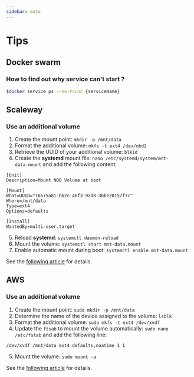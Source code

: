 ```yaml
---
sidebar: auto
---
```


# Tips

## Docker swarm

### How to find out why service can't start ?

```bash
$docker service ps --no-trunc {serviceName}
```

## Scaleway

### Use an additional volume

1. Create the mount point: `mkdir -p /mnt/data`
2. Format the additional volume: `mkfs -t ext4 /dev/nbd2`
3. Retrieve the UUID of your additional volume: `blkid`
4. Create the **systemd** mount file: `nano /etc/systemd/system/mnt-data.mount` and add the following content:
```
[Unit]
Description=Mount NDB Volume at boot

[Mount]
What=UUID="16575a81-bb2c-46f3-9ad8-3bbe20157f7c"
Where=/mnt/data
Type=ext4
Options=defaults

[Install]
WantedBy=multi-user.target
```
5. Reload **systemd**: `systemctl daemon-reload`
6. Mount the volume: `systemctl start mnt-data.mount`
7. Enable automatic mount during boot: `systemctl enable mnt-data.mount` 

See the [following article](https://www.scaleway.com/docs/attach-and-detach-a-volume-to-an-existing-server/) for details.

## AWS

### Use an additional volume

1. Create the mount point: `sudo mkdir -p /mnt/data`
2. Determine the name of the device assigned to the volume: `lsblk`  
3. Format the additional volume: `sudo mkfs -t ext4 /dev/xvdf`
4. Update the `ftsab` to mount the volume automatically: `sudo nano /etc/fstab` and add the following line:
```
/dev/xvdf /mnt/data ext4 defaults,noatime 1 1
```
5. Mount the volume: `sudo mount -a`

See the [following article](https://docs.aws.amazon.com/AWSEC2/latest/UserGuide/ebs-using-volumes.html) for details.